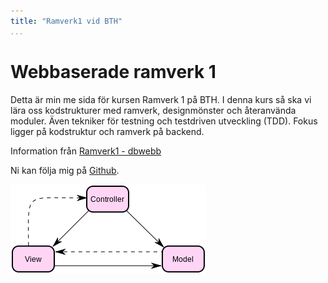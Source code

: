 ```yaml
---
title: "Ramverk1 vid BTH"
...
```

Webbaserade ramverk 1
=========================

Detta är min me sida för kursen Ramverk 1 på BTH. I denna kurs så ska vi lära oss kodstrukturer med ramverk, designmönster och återanvända moduler. Även tekniker för testning och testdriven utveckling (TDD).
Fokus ligger på kodstruktur och ramverk på backend.

Information från [Ramverk1 - dbwebb](https://dbwebb.se/kurser/ramverk1)


Ni kan följa mig på [Github](https://github.com/ptorn).


![MVC från Wikipedia](../htdocs/img/313px-ModelViewControllerDiagram.png)
